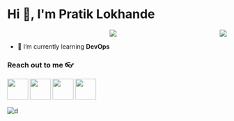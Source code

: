 
<h1>Hi 👋, I'm Pratik Lokhande</h1>

<p align="center"><img align="center" src="http://github-readme-streak-stats.herokuapp.com?user=konprtk&theme=react" />
<img align="right" src="https://github-readme-stats.vercel.app/api/top-langs/?username=konprtk&langs_count=10&theme=react"/>

- 🌱 I’m currently learning **DevOps**
### Reach out to me 👓
<a href="https://www.linkedin.com/in/pratiklokhande14/"><img src="https://blog-assets.hootsuite.com/wp-content/uploads/2018/09/In-2C-54px-R.png" width="48px" height="48px"></a>
<a href="https://github.com/konprtk"><img src="https://cdn.icon-icons.com/icons2/2351/PNG/512/logo_github_icon_143196.png" width="48px" height="48px"></a>
<a href="https://twitter.com/konprtk"><img src="https://i.ibb.co/kmgQVyW/twitter.png" width="48px" height="48px"></a>
<a href="https://www.instagram.com/konprtk/"><img src="https://upload.wikimedia.org/wikipedia/commons/thumb/a/a5/Instagram_icon.png/1024px-Instagram_icon.png" width="48px" height="48px"></a> 

![d](https://visitor-badge.laobi.icu/badge?page_id=konprtk)
